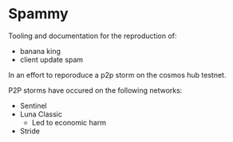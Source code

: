 # Spammy

Tooling and documentation for the reproduction of:

* banana king
* client update spam

In an effort to reporoduce a p2p storm on the cosmos hub testnet. 


P2P storms have occured on the following networks:

* Sentinel
* Luna Classic
  * Led to economic harm 
* Stride



